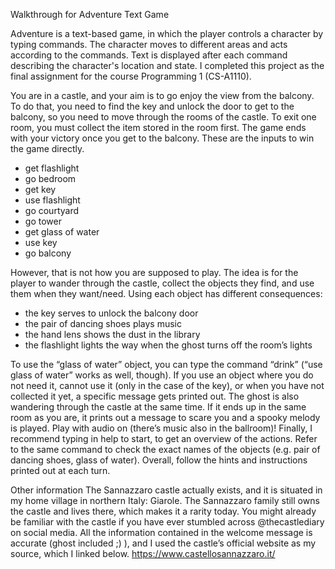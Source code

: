 Walkthrough for Adventure Text Game

Adventure is a text-based game, in which the player controls a character by typing commands. The character moves to different areas and acts according to the commands. Text is displayed after each command describing the character's location and state.
I completed this project as the final assignment for the course Programming 1 (CS-A1110). 

You are in a castle, and your aim is to go enjoy the view from the balcony. To do that, you need to find the key and unlock the door to get to the balcony, so you need to move through the rooms of the castle. To exit one room, you must collect the item stored in the room first. The game ends with your victory once you get to the balcony.
These are the inputs to win the game directly. 

-	get flashlight
-	go bedroom
-	get key
-	use flashlight
-	go courtyard
-	go tower
-	get glass of water
-	use key
-	go balcony

However, that is not how you are supposed to play. The idea is for the player to wander through the castle, collect the objects they find, and use them when they want/need. 
Using each object has different consequences:
-	the key serves to unlock the balcony door
-	the pair of dancing shoes plays music
-	the hand lens shows the dust in the library
-	the flashlight lights the way when the ghost turns off the room’s lights

To use the “glass of water” object, you can type the command “drink” (“use glass of water” works as well, though).
If you use an object where you do not need it, cannot use it (only in the case of the key), or when you have not collected it yet, a specific message gets printed out. 
The ghost is also wandering through the castle at the same time. If it ends up in the same room as you are, it prints out a message to scare you and a spooky melody is played. Play with audio on (there’s music also in the ballroom)!
Finally, I recommend typing in help to start, to get an overview of the actions. Refer to the same command to check the exact names of the objects (e.g. pair of dancing shoes, glass of water). Overall, follow the hints and instructions printed out at each turn. 


Other information
The Sannazzaro castle actually exists, and it is situated in my home village in northern Italy:  Giarole. The Sannazzaro family still owns the castle and lives there, which makes it a rarity today. You might already be familiar with the castle if you have ever stumbled across @thecastlediary on social media.
All the information contained in the welcome message is accurate (ghost included ;) ), and I used the castle’s official website as my source, which I linked below. 
https://www.castellosannazzaro.it/ 
